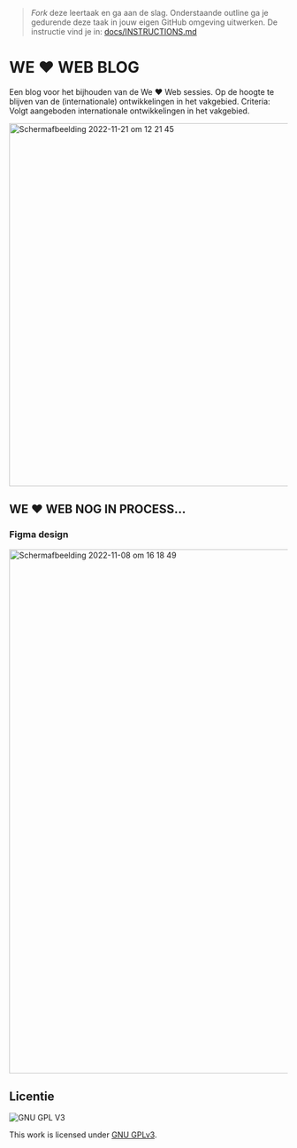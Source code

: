 > _Fork_ deze leertaak en ga aan de slag. Onderstaande outline ga je gedurende deze taak in jouw eigen GitHub omgeving uitwerken. De instructie vind je in: [docs/INSTRUCTIONS.md](docs/INSTRUCTIONS.md)

# WE ❤️ WEB BLOG
Een blog voor het bijhouden van de We ❤️ Web sessies. 
Op de hoogte te blijven van de (internationale) ontwikkelingen in het vakgebied. 
Criteria: Volgt aangeboden internationale ontwikkelingen in het vakgebied. 

<img width="655" alt="Schermafbeelding 2022-11-21 om 12 21 45" src="https://user-images.githubusercontent.com/90447045/203038164-a15c7c8a-e0a1-4e72-bbfa-92ba8ad632f4.png">


## WE ❤️ WEB NOG IN PROCESS...
### Figma design
<img width="946" alt="Schermafbeelding 2022-11-08 om 16 18 49" src="https://user-images.githubusercontent.com/90447045/200604116-efd26366-ca24-4308-911e-c65f9b47c546.png">



## Licentie

![GNU GPL V3](https://www.gnu.org/graphics/gplv3-127x51.png)

This work is licensed under [GNU GPLv3](./LICENSE).
